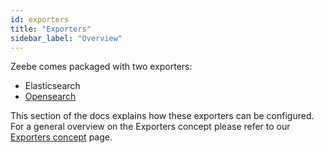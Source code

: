 ```yaml
---
id: exporters
title: "Exporters"
sidebar_label: "Overview"
---
```


Zeebe comes packaged with two exporters:

- Elasticsearch
- [Opensearch](opensearch-exporter.md)

This section of the docs explains how these exporters can be configured. For a general overview on the Exporters
concept please refer to our [Exporters concept](../../concepts/exporters.md) page.
